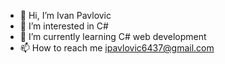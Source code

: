 - 👋 Hi, I’m Ivan Pavlovic
- 👀 I’m interested in C#
- 🌱 I’m currently learning C# web development
- 📫 How to reach me ipavlovic6437@gmail.com

<!---
IvanPavlovic38/IvanPavlovic38 is a ✨ special ✨ repository because its `README.md` (this file) appears on your GitHub profile.
You can click the Preview link to take a look at your changes.
--->
